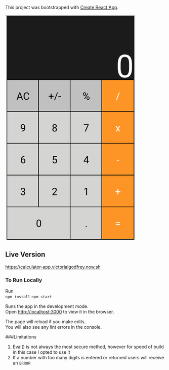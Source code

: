 This project was bootstrapped with [Create React App](https://github.com/facebook/create-react-app).

![](calcpicture.png)

## Live Version

https://calculator-app.victorialgodfrey.now.sh

### To Run Locally

Run  
`npm install`
`npm start`

Runs the app in the development mode.<br>
Open [http://localhost:3000](http://localhost:3000) to view it in the browser.

The page will reload if you make edits.<br>
You will also see any lint errors in the console.

###Limitations
1. Eval() is not always the most secure method, however for speed of build in this case I opted to use it
2. If a number with too many digits is entered or returned users will receive an `ERROR`



